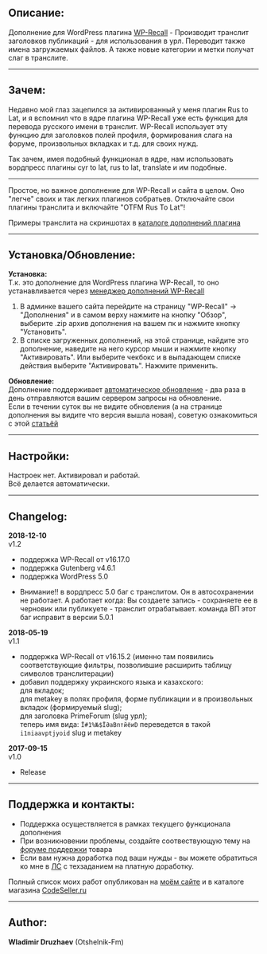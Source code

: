 ## Описание:  

Дополнение для WordPress плагина [WP-Recall](https://wordpress.org/plugins/wp-recall/) - Производит транслит заголовков публикаций - для использования в урл. Переводит также имена загружаемых файлов. А также новые категории и метки получат слаг в транслите.  

------------------------------

## Зачем:  

Недавно мой глаз зацепился за активированный у меня плагин Rus to Lat, и я вспомнил что в ядре плагина WP-Recall уже есть функция для перевода русского имени в транслит. WP-Recall использует эту функцию для заголовков полей профиля, формирования слага на форуме, произвольных вкладках и т.д. для своих нужд.  

Так зачем, имея подобный функционал в ядре, нам использовать вордпресс плагины cyr to lat, rus to lat, translate и им подобные.  

------------------------------

Простое, но важное дополнение для WP-Recall и сайта в целом. Оно "легче" своих и так легких плагинов собратьев. Отключайте свои плагины транслита и включайте "OTFM Rus To Lat"!  

Примеры транслита на скриншотах в [каталоге дополнений плагина](https://codeseller.ru/products/otfm-rus-to-lat/)  

------------------------------

## Установка/Обновление:  

**Установка:**  
Т.к. это дополнение для WordPress плагина WP-Recall, то оно устанавливается через [менеджер дополнений WP-Recall](https://codeseller.ru/obshhie-svedeniya-o-dopolneniyax-wp-recall/)  

1. В админке вашего сайта перейдите на страницу "WP-Recall" -> "Дополнения" и в самом верху нажмите на кнопку "Обзор", выберите .zip архив дополнения на вашем пк и нажмите кнопку "Установить".  
2. В списке загруженных дополнений, на этой странице, найдите это дополнение, наведите на него курсор мыши и нажмите кнопку "Активировать". Или выберите чекбокс и в выпадающем списке действия выберите "Активировать". Нажмите применить.  


**Обновление:**  
Дополнение поддерживает [автоматическое обновление](https://codeseller.ru/avtomaticheskie-obnovleniya-dopolnenij-plagina-wp-recall/) - два раза в день отправляются вашим сервером запросы на обновление.  
Если в течении суток вы не видите обновления (а на странице дополнения вы видите что версия вышла новая), советую ознакомиться с этой [статьёй](https://codeseller.ru/post-group/rabota-wordpress-krona-cron-prinuditelnoe-vypolnenie-kron-zadach-dlya-wp-recall/) 

------------------------------

## Настройки:  
Настроек нет. Активировал и работай.  
Всё делается автоматически.  

------------------------------

## Changelog:  
**2018-12-10**  
v1.2  
* поддержка WP-Recall от v16.17.0  
* поддержка Gutenberg v4.6.1  
* поддержка WordPress 5.0
- Внимание!! в вордпресс 5.0 баг с транслитом. Он в автосохранении не работает. А работает когда: Вы создаете запись - сохраняете ее в черновик или публикуете - транслит отрабатывает.
команда ВП этот баг исправит в версии 5.0.1


**2018-05-19**  
v1.1  
* поддержка WP-Recall от v16.15.2 (именно там появились соответствующие фильтры, позволившие расширить таблицу символов транслитерации)  
* добавил поддержку украинского языка и казахского:  
для вкладок;  
для metakey в полях профиля, форме публикации и в произвольных вкладок (формируемый slug);  
для заголовка PrimeForum (slug урл);  
теперь имя вида:  `Ї#1%№$ЇӘаВптйёиD` переведется в такой `i1niaavptjyoid` slug и metakey  

**2017-09-15**  
v1.0  
*  Release  

------------------------------

## Поддержка и контакты:  

* Поддержка осуществляется в рамках текущего функционала дополнения  
* При возникновении проблемы, создайте соотвествующую тему на [форуме поддержки](https://codeseller.ru/forum/product-15871/) товара  
* Если вам нужна доработка под ваши нужды - вы можете обратиться ко мне в [ЛС](https://codeseller.ru/author/otshelnik-fm/?tab=chat) с техзаданием на платную доработку.  

Полный список моих работ опубликован на [моём сайте](https://otshelnik-fm.ru/all-my-addons-for-wp-recall/?utm_source=free-addons&utm_medium=addon-description&utm_campaign=otfm-rus-to-lat&utm_content=codeseller.ru&utm_term=all-my-addons) и в каталоге магазина [CodeSeller.ru](https://codeseller.ru/author/otshelnik-fm/?tab=publics&subtab=type-products)  

------------------------------

## Author:  

**Wladimir Druzhaev** (Otshelnik-Fm)  
